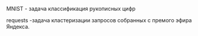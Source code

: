MNIST - задача классификация рукописных цифр

requests -задача кластеризации запросов собранных с премого эфира Яндекса.
